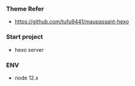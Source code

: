 ### Theme Refer
- https://github.com/tufu9441/maupassant-hexo

### Start project
- hexo server

### ENV
- node 12.x